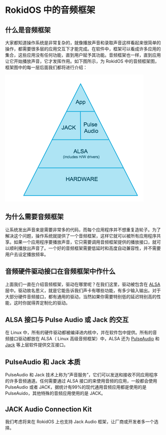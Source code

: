 # RokidOS 中的音频框架

## 什么是音频框架

大家都知道操作系统是非常复杂的，就像播放声音和录取声音这样看起来很简单的操作，都需要很多层的应用交互下才能完成。在软件中，框架可以看成许多应用的集合，这些应用没有任何功能，直到用户赋予其功能。音频框架也一样，直到应用让它开始播放声音，它才发挥作用。如下图所示，为 RokidOS 中的音频框架图，框架图中的每一层后面我们都将进行介绍：

![AudioArchitecture](../../files/AudioArchitecture.png)

## 为什么需要音频框架

让系统发出声音来是需要非常多的代码，而每个应用程序并不想重复造轮子。为了解决这个问题，操作系统就提供了一个音频框架，这样它就可以被所有应用程序共享。如果一个应用程序要播放声音，它只需要调用音频框架提供的播放接口，就可以顺利播放出声音了。一个好的音频框架需要低延时和高度自动兼容性，并不需要用户去设定播放频率。

## 音频硬件驱动接口在音频框架中作什么

上面我们一直在介绍音频框架，驱动在哪里呢？在我们这里，驱动被包含在 [ALSA](https://zh.wikipedia.org/wiki/ALSA) 层中。驱动故名思义，就是它能告诉我们声卡有哪些功能，有多少输入输出。对于大部分硬件音频接口，都有通用的驱动，当然如果你需要特别低的延迟特别高的性能，这时你就得弄定制化的驱动。

## ALSA 接口与 Pulse Audio 或 Jack 的交互

在 Linux 中，所有的硬件驱动都被编译进内核中，并在软件包中提供。所有的音频接口驱动都放在 ALSA（ Linux 高级音频框架）中，ALSA 还为 [PulseAudio](https://wiki.archlinux.org/index.php/PulseAudio) 和 [Jack](https://wiki.archlinux.org/index.php/JACK_Audio_Connection_Kit) 等上层软件提供交互接口。

## PulseAudio 和 Jack 本质

PulseAudio 和 Jack 技术上称为“声音服务”，它们可以发送和接收不同应用程序的许多音频通道。任何需要通过 ALSA 接口的来使用音频的应用，一般都会使用 PulseAudio 或者 JACK，据统计有99%的现代通用音频应用都是使用的是 PulseAuido，其他特殊的音频应用使用的是 JACK。

## JACK Audio Connection Kit

我们考虑将来在 RokidOS 上也支持 Jack Audio 框架，让厂商或开发者多一个选择。


